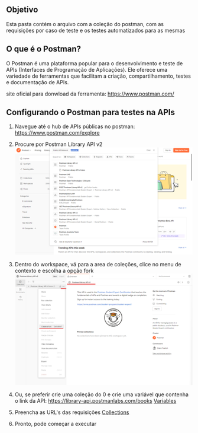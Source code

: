 ## Objetivo

Esta pasta contém o arquivo com a coleção do postman, com as requisições por caso de teste e os testes automatizados para as mesmas

## O que é o Postman?

O Postman é uma plataforma popular para o desenvolvimento e teste de APIs (Interfaces de Programação de Aplicações). 
Ele oferece uma variedade de ferramentas que facilitam a criação, compartilhamento, testes e documentação de APIs.

site oficial para donwload da ferramenta: https://www.postman.com/

## Configurando o Postman para testes na APIs

1. Navegue até o hub de APIs públicas no postman:  https://www.postman.com/explore

2. Procure por Postman Library API v2
![Explore](https://github.com/tatarv/API-Testing-Project/blob/main/2.%20Postman/screenshots/Postman_explore.png)

3. Dentro do workspace, vá para a area de coleções, clice no menu de contexto e escolha a opção fork
![Fork](https://github.com/tatarv/API-Testing-Project/blob/main/2.%20Postman/screenshots/Postman_fork.png)

4. Ou, se preferir crie uma coleção do 0 e crie uma variável que contenha o link da API: https://library-api.postmanlabs.com/books 
[Variables](https://github.com/tatarv/API-Testing-Project/blob/main/2.%20Postman/screenshots/Postman_variables.png)

5. Preencha as URL's das requisições
[Collections](https://github.com/tatarv/API-Testing-Project/blob/main/2.%20Postman/screenshots/Postman_colection.png)


5. Pronto, pode começar a executar
